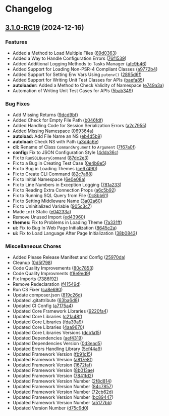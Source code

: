 # Changelog

## [3.1.0-RC19](https://github.com/WebFiori/framework/compare/v3.0.0-RC19...v3.1.0-RC19) (2024-12-16)


### Features

* Added a Method to Load Multiple Files ([89d0363](https://github.com/WebFiori/framework/commit/89d0363bb81a32032e938da71a19ec959c48e2bf))
* Added a Way to Handle Configuration Errors ([76f1539](https://github.com/WebFiori/framework/commit/76f153933680c4ae4d7b067e8fca95273412ab2d))
* Added Additional Logging Methods to Tasks Manager ([afc9b46](https://github.com/WebFiori/framework/commit/afc9b4697b58dbeb0cb7df26e9303fc1e720ecce))
* Added Support for Loading Non-PSR-4 Compliant Classes ([a9772b4](https://github.com/WebFiori/framework/commit/a9772b49fc94b1a524e4555a18135461e1ef88ac))
* Added Support for Setting Env Vars Using `putenv()` ([2895d6f](https://github.com/WebFiori/framework/commit/2895d6fd7df6060ebae227867dba719864b3578a))
* Added Support for Writing Unit Test Classes for APIs ([baefa85](https://github.com/WebFiori/framework/commit/baefa855b76a7f42fb2ca0323888d0bc7d7d1f96))
* **autoloader:** Added a Method to Check Validity of Namespace ([e749a3a](https://github.com/WebFiori/framework/commit/e749a3aafa0d6c1a11da7d486cb68ad8b048b4b7))
* Automation of Writing Unit Test Cases for APIs ([5bab349](https://github.com/WebFiori/framework/commit/5bab349082328e668f13c5192dd5555b99201fa9))


### Bug Fixes

* Add Missing Returns ([9dcd9bf](https://github.com/WebFiori/framework/commit/9dcd9bf2670116a514169abcfdd5af72d4b12d11))
* Added Check for Empty File Path ([b046fdf](https://github.com/WebFiori/framework/commit/b046fdf98768a63d882d102c1d20cc01b4f8a288))
* Added Handling Code for Session Serialization Errors ([a2c7955](https://github.com/WebFiori/framework/commit/a2c7955888483c4eb8e446c1b5bd8794331a174a))
* Added Missing Namespace ([069364a](https://github.com/WebFiori/framework/commit/069364a4566dc15f917ae0469fb8548ae5411771))
* **autoload:** Add File Name an NS ([eb4d5b9](https://github.com/WebFiori/framework/commit/eb4d5b93f6ea4dc12e5809a6fde63c9f2d4fa928))
* **autoload:** Check NS with Path ([a3d4c6e](https://github.com/WebFiori/framework/commit/a3d4c6e2e52eae4f6c421f533b7316b8562b1bf8))
* **cli:** Rename of Class `CommandArgument` to `Argument` ([7f67a0f](https://github.com/WebFiori/framework/commit/7f67a0f61886159261c4749955d34a4187e76cbc))
* **config:** Fix to JSON Configuration Style ([4dda36c](https://github.com/WebFiori/framework/commit/4dda36c14c8f8a77479bebb24b7b504e4bf02817))
* Fix to `RunSQLQueryCommand` ([87dc2e3](https://github.com/WebFiori/framework/commit/87dc2e3a2dbf9f25dc81db2e9af9123aef198d4c))
* Fix to a Bug in Creating Test Case ([0e4b8e5](https://github.com/WebFiori/framework/commit/0e4b8e5ff0c307e45bd5fb3a2acbfacc82f9d373))
* Fix to Bug in Loading Themes ([ce67490](https://github.com/WebFiori/framework/commit/ce674903b6358824c61360a2ae335b8399c38309))
* Fix to Create CLI Command ([82c7a88](https://github.com/WebFiori/framework/commit/82c7a888a0a5140d1381b9855ecf2762eb52659b))
* Fix to Initial Namespace ([6e0e08a](https://github.com/WebFiori/framework/commit/6e0e08ace2b63c2cb959a236342014962c6a3b01))
* Fix to Line Numbers in Exception Logging ([781a233](https://github.com/WebFiori/framework/commit/781a233a9e0bdb95c4d1a40b96358d608e07de0e))
* Fix to Reading Extra Connection Props ([a6c5b92](https://github.com/WebFiori/framework/commit/a6c5b9269ac6f7a354f944f0bbc9557f6a73dd1f))
* Fix to Running SQL Query from File ([0c8bb61](https://github.com/WebFiori/framework/commit/0c8bb613dbdec50c06f80ee0e4d9850602d8a71b))
* Fix to Setting Middleware Name ([3a02a60](https://github.com/WebFiori/framework/commit/3a02a60d0ed3a2decf0059ce889325fc02f64893))
* Fix to Uninitialized Variable ([905c3c7](https://github.com/WebFiori/framework/commit/905c3c7b8232a8f1ee6171fa309c2489b1bdd141))
* Made `init` Static ([e04233a](https://github.com/WebFiori/framework/commit/e04233a0b4b65b903d92029dcb80ec4814dd5a08))
* Remove Unused Import ([ed43960](https://github.com/WebFiori/framework/commit/ed43960b90052084b7a95a9ac182619af1244a3f))
* **themes:** Fix to Problems in Loading Theme ([7a331ff](https://github.com/WebFiori/framework/commit/7a331ff9484fe13fcbd7a7c653321b3e9d233fba))
* **ui:** Fix to Bug In Web Page Initialization ([8645c2a](https://github.com/WebFiori/framework/commit/8645c2a024276c70a96b0ebc3b83480649bd09d7))
* **ui:** Fix to Load Language After Page Initialization ([38b0843](https://github.com/WebFiori/framework/commit/38b084385251e8b5bfdae2c8ade3ab0219bba046))


### Miscellaneous Chores

* Added Please Release Manifest and Config ([25970da](https://github.com/WebFiori/framework/commit/25970da8ea98c77a3bf9dd44ae443e8fc5cbb7c6))
* Cleanup ([0d5f798](https://github.com/WebFiori/framework/commit/0d5f7983426f7d766e79e6932ec47cf9ac7853dd))
* Code Quality Improvements ([80c7853](https://github.com/WebFiori/framework/commit/80c7853f737b16e605e11fd9bcf56f1ecc24223a))
* Code Quality Improvments ([f8e9ed9](https://github.com/WebFiori/framework/commit/f8e9ed98f1ac4b1c86cceff30a92ffd6107a05d2))
* Fix Imports ([7386f92](https://github.com/WebFiori/framework/commit/7386f9242351673588eaefe6c0de02c7e467f62a))
* Remove Redeclaration ([f41549d](https://github.com/WebFiori/framework/commit/f41549da7a7570ec9984a53f16abf863a716e55d))
* Run CS Fixer ([ca8e690](https://github.com/WebFiori/framework/commit/ca8e690d7e8dcc737d4fe125ea828ec4ef146035))
* Update composer.json ([819c26d](https://github.com/WebFiori/framework/commit/819c26d8fd7f23a057a76fa923b62d0a2281721d))
* Updated .gitattribute ([63ba6d8](https://github.com/WebFiori/framework/commit/63ba6d890b82280d87d002f8c3fcfee1493ea2ff))
* Updated CI Config ([a7175a4](https://github.com/WebFiori/framework/commit/a7175a4442cb6d5d4031d03cf228fc43439b504b))
* Updated Core Framework Libraries ([9220fa4](https://github.com/WebFiori/framework/commit/9220fa4c77c668793962afc427495adcd6c8ca55))
* Updated Core Libraries ([c21a48f](https://github.com/WebFiori/framework/commit/c21a48f6586068b4cab3c223465e4b3c60849752))
* Updated Core Libraries ([fda39a9](https://github.com/WebFiori/framework/commit/fda39a9168b6e8cebda1408e0de4f0f3815845f5))
* Updated Core Libraries ([4aa9670](https://github.com/WebFiori/framework/commit/4aa96707feabd9518a788d4393442b0287f0a375))
* Updated Core Libraries Versions ([dcb1a15](https://github.com/WebFiori/framework/commit/dcb1a15882cac069cb7439101b8e096018c1cfc1))
* Updated Dependencies ([aef4319](https://github.com/WebFiori/framework/commit/aef4319b1dd10cd4f208e943e638b4b364b04cd0))
* Updated Dependencies Version ([0d3ead5](https://github.com/WebFiori/framework/commit/0d3ead5cad177efd50e4b285222fcdbaf8beab66))
* Updated Errors Handling Library ([5cf44a9](https://github.com/WebFiori/framework/commit/5cf44a9b5ecae3ac5ed3888c18c33e5415055703))
* Updated Framework Version ([fb91c15](https://github.com/WebFiori/framework/commit/fb91c15587fb006f096b90a2f2b01e5b9ffb7c47))
* Updated Framework Version ([a817e8f](https://github.com/WebFiori/framework/commit/a817e8feec235cec29e6c20e00732a25d1c80534))
* Updated Framework Version ([1672faf](https://github.com/WebFiori/framework/commit/1672faf3f12ef217915d5ea62d6fae9e01c9db28))
* Updated Framework Version ([8b013ae](https://github.com/WebFiori/framework/commit/8b013ae6d622823f4abd935cbda45d0a718030a1))
* Updated Framework Version ([7841fd2](https://github.com/WebFiori/framework/commit/7841fd266b92146c4eb800adc1b859c9e022dd25))
* Updated Framework Version Number ([2f8d814](https://github.com/WebFiori/framework/commit/2f8d814fd477b3c8699ada67c2c6b47a04f29b10))
* Updated Framework Version Number ([84c7857](https://github.com/WebFiori/framework/commit/84c785722512e04c106412f3612f9ef59758ed40))
* Updated Framework Version Number ([72cb62d](https://github.com/WebFiori/framework/commit/72cb62d198cef51275c282142edacb13b1a5bcd4))
* Updated Framework Version Number ([bc89447](https://github.com/WebFiori/framework/commit/bc8944771dd1bd629f65a0df9e4067ea76e141da))
* Updated Framework Version Number ([a5177bb](https://github.com/WebFiori/framework/commit/a5177bbb1de08d1cf6748ec09ec6d9e53fa20d10))
* Updated Version Number ([d75c9d0](https://github.com/WebFiori/framework/commit/d75c9d0c9547d2e4ce3edbac839a1f712a9f90a4))
